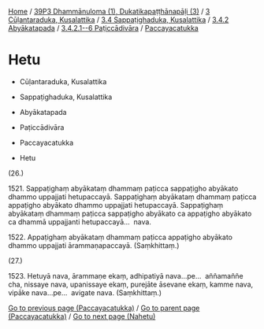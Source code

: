 
[Home](/) / [39P3 Dhammānuloma (1), Dukatikapaṭṭhānapāḷi (3)](../../../../...md) / [3 Cūḷantaraduka, Kusalattika](../../../...md) / [3.4 Sappaṭighaduka, Kusalattika](../../...md) / [3.4.2 Abyākatapada](../...md) / [3.4.2.1--6 Paṭiccādivāra](...md) / [Paccayacatukka](../39P3/3/3.4/3.4.2/3.4.2.1--6/Paccayacatukka.md)

# Hetu

* Cūḷantaraduka, Kusalattika

* Sappaṭighaduka, Kusalattika

* Abyākatapada

* Paṭiccādivāra

* Paccayacatukka

* Hetu

(26.)

1521\. Sappaṭighaṃ abyākataṃ dhammaṃ paṭicca sappaṭigho abyākato dhammo uppajjati hetupaccayā. Sappaṭighaṃ abyākataṃ dhammaṃ paṭicca appaṭigho abyākato dhammo uppajjati hetupaccayā. Sappaṭighaṃ abyākataṃ dhammaṃ paṭicca sappaṭigho abyākato ca appaṭigho abyākato ca dhammā uppajjanti hetupaccayā…  nava.

1522\. Appaṭighaṃ abyākataṃ dhammaṃ paṭicca appaṭigho abyākato dhammo uppajjati ārammaṇapaccayā. (Saṃkhittaṃ.)

(27.)

1523\. Hetuyā nava, ārammaṇe ekaṃ, adhipatiyā nava…pe…  aññamaññe cha, nissaye nava, upanissaye ekaṃ, purejāte āsevane ekaṃ, kamme nava, vipāke nava…pe…  avigate nava. (Saṃkhittaṃ.)

[Go to previous page (Paccayacatukka)](../39P3/3/3.4/3.4.2/3.4.2.1--6/Paccayacatukka.md) / [Go to parent page (Paccayacatukka)](../39P3/3/3.4/3.4.2/3.4.2.1--6/Paccayacatukka.md) / [Go to next page (Nahetu)](Nahetu.md)


